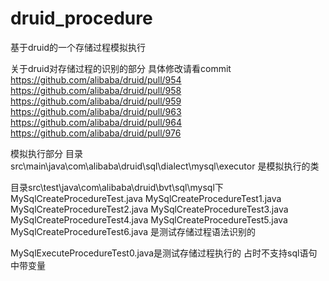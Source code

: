 # druid_procedure
基于druid的一个存储过程模拟执行

关于druid对存储过程的识别的部分
具体修改请看commit
https://github.com/alibaba/druid/pull/954
https://github.com/alibaba/druid/pull/958
https://github.com/alibaba/druid/pull/959
https://github.com/alibaba/druid/pull/963
https://github.com/alibaba/druid/pull/964
https://github.com/alibaba/druid/pull/976




模拟执行部分
目录src\main\java\com\alibaba\druid\sql\dialect\mysql\executor
是模拟执行的类

目录src\test\java\com\alibaba\druid\bvt\sql\mysql下
MySqlCreateProcedureTest.java
MySqlCreateProcedureTest1.java
MySqlCreateProcedureTest2.java
MySqlCreateProcedureTest3.java
MySqlCreateProcedureTest4.java
MySqlCreateProcedureTest5.java
MySqlCreateProcedureTest6.java
是测试存储过程语法识别的


MySqlExecuteProcedureTest0.java是测试存储过程执行的
占时不支持sql语句中带变量